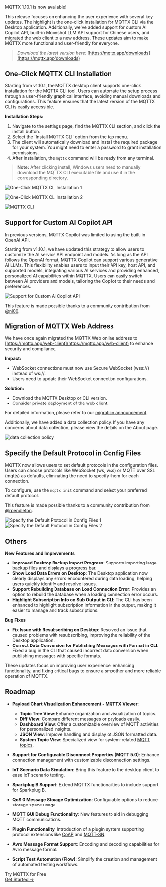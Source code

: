 MQTTX 1.10.1 is now available!

This release focuses on enhancing the user experience with several key updates. The highlight is the one-click installation for MQTTX CLI via the Desktop application. Additionally, we've added support for custom AI Copilot API, built-in Moonshot LLM API support for Chinese users, and migrated the web client to a new address. These updates aim to make MQTTX more functional and user-friendly for everyone.

> *Download the latest version here:* [https://mqttx.app/downloads](https://mqttx.app/downloads)

## One-Click MQTTX CLI Installation

Starting from v1.10.1, the MQTTX desktop client supports one-click installation for the MQTTX CLI tool. Users can automate the setup process through a user-friendly graphical interface, avoiding manual downloads and configurations. This feature ensures that the latest version of the MQTTX CLI is easily accessible.

**Installation Steps:**

1. Navigate to the settings page, find the MQTTX CLI section, and click the install button.
2. Select the 'Install MQTTX CLI' option from the top menu.
3. The client will automatically download and install the required package for your system. You might need to enter a password to grant installation permissions.
4. After installation, the `mqttx` command will be ready from any terminal.

> **Note:** After clicking install, Windows users need to manually download the MQTTX CLI executable file and use it in the corresponding directory.

![One-Click MQTTX CLI Installation 1](https://assets.emqx.com/images/b003645e647f1d5460e65071ee8cb2bc.png)

![One-Click MQTTX CLI Installation 2](https://assets.emqx.com/images/f66d1b109f8ca613b9ce905b92701130.png)

![MQTTX CLI](https://assets.emqx.com/images/edf91b1652ec6b21c847e17ea8bb2caf.png)

## Support for Custom AI Copilot API

In previous versions, MQTTX Copilot was limited to using the built-in OpenAI API. 

Starting from v1.10.1, we have updated this strategy to allow users to customize the AI service API endpoint and models. As long as the API follows the OpenAI format, MQTTX Copilot can support various generative AI LLMs. This flexibility enables users to input their API key, host API, and supported models, integrating various AI services and providing enhanced, personalized AI capabilities within MQTTX. Users can easily switch between AI providers and models, tailoring the Copilot to their needs and preferences.

![Support for Custom AI Copilot API](https://assets.emqx.com/images/9d92f405ec524c750ae56888a26894ea.png)

This feature is made possible thanks to a community contribution from [@ni00](https://github.com/ni00).

## Migration of MQTTX Web Address

We have once again migrated the MQTTX Web online address to [https://mqttx.app/web-client](https://mqttx.app/web-client) to enhance security and compliance. 

**Impact:**

- WebSocket connections must now use Secure WebSocket (wss://) instead of ws://.
- Users need to update their WebSocket connection configurations.

**Solution:**

- Download the MQTTX Desktop or CLI version.
- Consider private deployment of the web client.

For detailed information, please refer to our [migration announcement](https://www.emqx.com/en/blog/mqttx-web-migration-announcement#why-migrate).

Additionally, we have added a data collection policy. If you have any concerns about data collection, please view the details on the About page.

![data collection policy](https://assets.emqx.com/images/e95a222e79d0a415200221845136920e.png)

## Specify the Default Protocol in Config Files

MQTTX now allows users to set default protocols in the configuration files. Users can choose protocols like WebSocket (ws, wss) or MQTT over SSL (mqtts) as defaults, eliminating the need to specify them for each connection.

To configure, use the `mqttx init` command and select your preferred default protocol.

This feature is made possible thanks to a community contribution from [@rpendleton](https://github.com/rpendleton).

![Specify the Default Protocol in Config Files 1](https://assets.emqx.com/images/b382f8b3e7c30c33f28bad8670e894b9.png)
![Specify the Default Protocol in Config Files 2](https://assets.emqx.com/images/cb90e68abd49dd909e33ca1a174626e1.png)

## Others

**New Features and Improvements**

- **Improved Desktop Backup Import Progress**: Supports importing large backup files and displays a progress bar.
- **Show Load Data Errors on Desktop**: The Desktop application now clearly displays any errors encountered during data loading, helping users quickly identify and resolve issues.
- **Support Rebuilding Database on Load Connection Error**: Provides an option to rebuild the database when a loading connection error occurs.
- **Highlight Subscription Info on Sub Output in CLI**: The CLI has been enhanced to highlight subscription information in the output, making it easier to manage and track subscriptions.

**Bug Fixes**

- **Fix Issue with Resubscribing on Desktop**: Resolved an issue that caused problems with resubscribing, improving the reliability of the Desktop application.
- **Correct Data Conversion for Publishing Messages with Format in CLI**: Fixed a bug in the CLI that caused incorrect data conversion when publishing messages with specific formats.

These updates focus on improving user experience, enhancing functionality, and fixing critical bugs to ensure a smoother and more reliable operation of MQTTX.

## Roadmap

- **Payload Chart Visualization Enhancement - MQTTX Viewer**:

  - **Topic Tree View**: Enhance organization and visualization of topics.
  - **Diff View**: Compare different messages or payloads easily.
  - **Dashboard View:** Offer a customizable overview of MQTT activities for personalized insights.
  - **JSON View**: Improve handling and display of JSON formatted data.
  - **System Topic View**: Specialized view for system-related [MQTT topics](https://www.emqx.com/en/blog/advanced-features-of-mqtt-topics).

- **Support for Configurable Disconnect Properties (MQTT 5.0)**: Enhance connection management with customizable disconnection settings.

- **IoT Scenario Data Simulation**: Bring this feature to the desktop client to ease IoT scenario testing.

- **Sparkplug B Support**: Extend MQTTX functionalities to include support for Sparkplug B.

- **QoS 0 Message Storage Optimization**: Configurable options to reduce storage space usage.

- **MQTT GUI Debug Functionality**: New features to aid in debugging MQTT communications.

- **Plugin Functionality**: Introduction of a plugin system supporting protocol extensions like [CoAP](https://www.emqx.com/en/blog/coap-protocol) and [MQTT-SN](https://www.emqx.com/en/blog/connecting-mqtt-sn-devices-using-emqx).

- **Avro Message Format Support**: Encoding and decoding capabilities for Avro message format.

- **Script Test Automation (Flow)**: Simplify the creation and management of automated testing workflows.

  

<section class="promotion">
    <div>
        Try MQTTX for Free
    </div>
    <a href="https://mqttx.app/downloads" class="button is-gradient">Get Started →</a>
</section>
